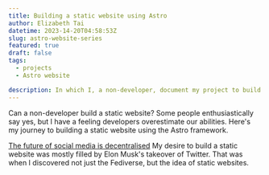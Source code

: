 ```yaml
---
title: Building a static website using Astro
author: Elizabeth Tai
datetime: 2023-14-20T04:58:53Z
slug: astro-website-series
featured: true
draft: false
tags:
  - projects
  - Astro website

description: In which I, a non-developer, document my project to build a static website using Astro.
---
```


Can a non-developer build a static website? Some people enthusiastically say yes, but I have a feeling developers overestimate our abilities. Here's my journey to building a static website using the Astro framework.

[The future of social media is decentralised](/fediverse-social-media)
My desire to build a static website was mostly filled by Elon Musk's takeover of Twitter. That was when I discovered not just the Fediverse, but the idea of static websites.
